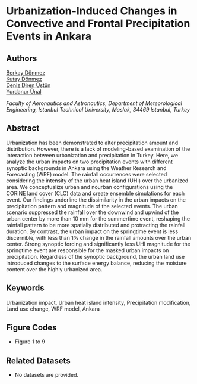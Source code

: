 # Urbanization-Induced Changes in Convective and Frontal Precipitation Events in Ankara

## Authors
[Berkay Dönmez](https://scholar.google.com/citations?hl=tr&user=18BYP_UAAAAJ) <br> 
[Kutay Dönmez](https://scholar.google.com/citations?hl=tr&user=tiNC0ukAAAAJ) <br>
[Deniz Diren Üstün](https://avesis.itu.edu.tr/dirend/deneyim) <br>
[Yurdanur Ünal](https://scholar.google.com/citations?hl=tr&user=YZ_xUwUAAAAJ) <br>

*Faculty of Aeronautics and Astronautics, Department of Meteorological Engineering, Istanbul Technical University, Maslak, 34469 Istanbul, Turkey*

## Abstract
Urbanization has been demonstrated to alter precipitation amount and distribution. However, there is a lack of modeling-based examination of the interaction between urbanization and precipitation in Turkey. Here, we analyze the urban impacts on two precipitation events with different synoptic backgrounds in Ankara using the Weather Research and Forecasting (WRF) model. The rainfall occurrences were selected considering the intensity of the urban heat island (UHI) over the urbanized area. We conceptualize urban and nourban configurations using the CORINE land cover (CLC) data and create ensemble simulations for each event. Our findings underline the dissimilarity in the urban impacts on the precipitation pattern and magnitude of the selected events. The urban scenario suppressed the rainfall over the downwind and upwind of the urban center by more than 10 mm for the summertime event, reshaping the rainfall pattern to be more spatially distributed and protracting the rainfall duration. By contrast, the urban impact on the springtime event is less discernible, with less than 1% change in the rainfall amounts over the urban center. Strong synoptic forcing and significantly less UHI magnitude for the springtime event are responsible for the masked urban impacts on precipitation. Regardless of the synoptic background, the urban land use introduced changes to the surface energy balance, reducing the moisture content over the highly urbanized area.

## Keywords
Urbanization impact, Urban heat island intensity, Precipitation modification, Land use change, WRF model, Ankara


## Figure Codes
- Figure 1 to 9

## Related Datasets
- No datasets are provided.

[Article Page]: <https://donmezkutay.github.io/visjobs/>

